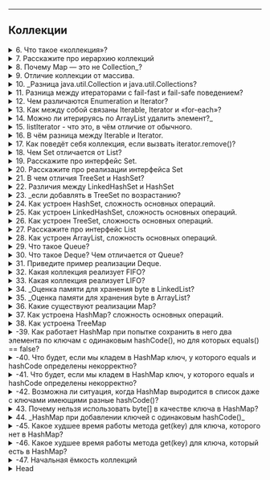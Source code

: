 
---
## Коллекции



<details>
        <summary>6. Что такое «коллекция»?</summary>

## Что такое «коллекция»?   

**Коллекция** —  это объект _(динамические структуры данных)_, который хранит набор элементов одного типа.   
✔ Позволяют хранить большое количество элементов.   
✔ Имеют гибкий размер (можно добавлять и удалять элементы).   
✔ Реализуют разные структуры данных (списки, множества, очереди).   

> Поддерживают **три** основные операции:
> * **Добавление** элементов в коллекцию.
> * **Удаление** элементов.
> * **Изменение** элементов.   








Коллекции обеспечивают эффективный доступ к данным, 
а также могут поддерживать различные принципы хранения 
и упорядочивания элементов.

---

```text
***** из методички *****
"Коллекция – это объект, который содержит набор объектов одного типа. Каждый из этих объектов в коллекции называется элементом. 
Коллекции - это хранилища или контейнеры, поддерживающие различные способы накопления и упорядочения объектов с целью обеспечения возможностей эффективного доступа к ним. 
Они представляют собой реализацию абстрактных структур данных, поддерживающих 
три основные операции:
добавление нового элемента в коллекцию;
удаление элемента из коллекции;
изменение элемента в коллекции.

Какие есть типы коллекций? Как они характеризуются?
- Set - неупорядоченное множество уникальных (по equals) объектов. Set откажется добавлять объект, если такой объект в нем уже есть.
- List - упорядоченный список объектов (в том числе одинаковых).
- Queue - очередь ждущих обработки объектов. По запросу выдает один самый приоритетный объект. Бывает очередь FIFO, бывает Priority.
- Map - множество объектов-пар вида ключ --> значение.
```
---
</details>



<details>
        <summary>7. Расскажите про иерархию коллекций</summary>

## Расскажите про иерархию коллекций

![Иерархия коллекций](/ITM/ITM01_Core2/imgs/2025-02-28_12-59-58.png)

🔹 **Какие есть типы коллекций?**
1. `Set` (**множество**)
> * Хранит **только уникальные элементы** (сравнение по `equals`).
> * Не гарантирует порядок (кроме `LinkedHashSet`, который сохраняет порядок добавления).
> 
2. `List` (**список**)
> * Хранит элементы **в упорядоченном виде** (_индексация поддерживается_).
> * Разрешает **дубликаты**.
> 
3. `Queue` (**очередь**)
> * Работает по принципу **FIFO** (_первым пришел – первым вышел_) или **по приоритету**.
> * Применяется для управления **потоками данных и обработки задач**.
> 
4. `Deque` (_Double-ended Queue_) — **двусторонняя очередь**. Появилась в Java 6
> * добавлять и удалять элементы  можно с обоих концов.
> * `ArrayDeque` — быстрая, но **не потокобезопасная**
> * `LinkedList` — медленнее, но поддерживает `null`
> 
5. `Set ` (**Множество, _только уникальные элементы_**)
> * `HashSet` (_Java 2_) — быстрая, **не гарантирует порядок**.
> * `LinkedHashSet` (_Java 4_) — сохраняет **порядок** добавления.
> * `TreeSet` (_Java 2_) — **отсортированное** множество (_реализует `SortedSet`_).
> > **Основные методы**:
> > * `add(e)`, `remove(o)`, `contains(o)`, `size()`, `isEmpty()`, `clear()` — основные операции.
> > * `iterator()`, `toArray()` — обход.
> > * `addAll(c)` — объединение.
> 
6. `SortedSet` (**интерфейс, расширяющий Set**) элементы хранятся в **отсортированном** порядке.
> * `TreeSet` — основан на `TreeMap`, сортирует по `Comparable` или _Comparator_
> > Основные методы:
> > * `first()`, `last()` — первый и последний элемент.
> > * `headSet(e)`, `tailSet(e)`, `subSet(e1, e2)` — подмножества. 
>
7. `NavigableSet ` (**расширение `SortedSet`**) добавляет навигацию.
> > Основные методы:
> > * `lower(e)`, `floor(e)`, `ceiling(e)`, `higher(e)` — поиск ближайших элементов.
> > * `pollFirst()`, `pollLast()` — удаление крайних элементов.
> > * `descendingSet()`, `descendingIterator()` — обратный порядок.

8. `Map` (**отображение**)
> * Хранит пары **ключ → значение**.
> * Ключи уникальны, а значения могут повторяться.
> * Не относится к Collection, но является частью Java Collections Framework.
> * [Дополнительно](https://vk.com/@devhut-chto-budet-esli-ne-pereopredelit-metody-equals-i-hashcode):
    > `HashMap`_: время поиска объекта в лучшем случае может быть **О(1)**,_
    > _в худшем (если все объекты имеют одинаковый хеш-код) **О(n)**_

9. `SortedMap` — (_упорядоченная **Map**_), сортируется **по ключам**.
> > Основные методы:
> > * `firstKey()`, `lastKey()` — первый и последний ключ.
> > * `headMap(k)`, `tailMap(k)`, `subMap(k1, k2)` — части карты.
> > * `comparator()` — используется ли свой компаратор.
> 

![Иерархия коллекций](/ITM/ITM01_Core2/imgs/2025-03-11_11-48-07.png)

```text
***** из методички *****
см. скрин выше.
```
---
</details>



<details>
        <summary>8. Почему Map — это не Collection_?</summary>

## Почему Map — это не Collection, в то время как List и Set являются Collection?

`Map` хранит пары "**ключ-значение**", а `Collection` — набор **отдельных** элементов.

**Основные отличия**:
> * У `Map` нет `iterator()`, так как можно итерироваться по **ключам**, **значениям** или **парам**.
> * В `Collection` элементы добавляются через `add()`, а в `Map` — через `put(key, value)`.
> * `Map` предоставляет `keySet()`, `values()`, `entrySet()`, но сам **не является** `Collection`.

Однако `Map` — часть **Java Collections Framework**.

```text
***** из методички *****
 Коллекция (List и Set) представляет собой 
 совокупность некоторых элементов 
(обычно экземпляров одного класса).

 Map -это совокупность пар "ключ"-"значение".
У map нет итерабл, не понятно по чему проводить итерацию
```
---
</details>



<details>
        <summary>9. Отличие коллекции от массива. </summary>

## Отличие коллекции от массива.

1. **Размер**: массив фиксирован, коллекции динамически расширяются.
2. **Изменяемость**: массив нельзя сделать неизменяемым, `final` защищает только ссылку. 
Коллекции могут быть **read-only**.
3. **Функциональность**: коллекции предлагают больше методов для работы с данными.
4. **Типы данных**: массивы поддерживают **примитивы и объекты**, 
коллекции — только **ссылочные типы** (_из-за параметризации_).

```text
***** из методички *****
1. Массивы имеют фиксированный размер при создании, коллекции динамически расширяются. 
2. У массивов нет защиты от изменений. final действует на ссылку, а не на массив. 
3. Коллекции могут разрешать чтение, но запрещать изменение содержимого. 
4. Коллекции имеют полное разнообразие методов. 
5. Коллекции работают только с элементами ссылочного типа, 
потому что они автоматически параметризированы.
"
```
---
</details>



<details>
        <summary>10. _Разница java.util.Collection и java.util.Collections?</summary>

## В чем разница между java.util.Collection и java.util.Collections?

* `Collection` — **корневой интерфейс** _Java Collections Framework_,   
определяющий базовые операции (`add()`, `remove()`, `contains()`, _итерацию и др._).


* `Collections` — утилитный класс со статическими методами для работы 
с коллекциями (_сортировка, синхронизация, создание неизменяемых коллекций и др._).

`Collection` — это **база** для всех коллекций, а   
`Collections` — **набор вспомогательных методов** для их обработки.

```text
***** из методички *****

Класс java.util.Collections содержит исключительно 
статические методы для работы с коллекциями. 
В них входят методы, реализующие полиморфные алгоритмы 
(такие алгоритмы, использование которых 
возможно с разными видами структур данных), 
"оболочки", возвращающие новую коллекцию с инкапсулированной 
указанной структурой данных и некоторые другие методы. 

java.util.Collection - это корневой 
интерфейс Java Collections Framework. 
Этот интерфейс в основном применяется там, 
где требуется высокий уровень абстракции, 
например, в классе java.util.Collections.
```
---
</details>



<details>
        <summary>11. Разница между итераторами с fail-fast и fail-safe поведением?</summary>

## Какая разница между итераторами с `fail-fast` и `fail-safe` поведением? (_С примерами_)

* **Fail-safe**: Итератор работает с **копией коллекции**, поэтому изменения 
  в оригинальной коллекции во время итерации **не приводят к исключениям**.   
  Такой итератор **не вызывает** исключений при модификации коллекции.   
**Пример**: `ConcurrentHashMap`, `CopyOnWriteArrayList`, `CopyOnWriteArrayList`.


* **Fail-fast**: Итератор **сразу** генерирует `ConcurrentModificationException`, если коллекция 
  изменяется во время итерации.   
  Такой итератор **быстрее**, но **не защищает** от изменений коллекции.   
**Пример**: `ArrayList`, `LinkedList`, `Vector`, `Hashtable`.

```text
***** из методички *****

 Итератор fail-safe не вызывает исключений 
 при изменении структуры коллекции, 
 потому что работает с её клоном.
   Пример fail-safe - CopyOnWriteArrayList 
   и итератор keySet коллекции ConcurrentHashMap.

 Итератор fail-fast генерирует исключение 
 ConcurrentModificationException, 
 если коллекция меняется во время итерации, 
 но работает быстрее.
   Пример fail-fast - Vector и Hashtable."
```
---
</details>



<details>
        <summary>12. Чем различаются Enumeration и Iterator?</summary>

##  Чем различаются Enumeration и Iterator?

**Iterator** был введен в **Java 2** для замены **Enumeration** и рекомендуется к использованию.

📌 **Главные отличия**:
1. 🔹 **Удаление элементов**:
* **Enumeration** ❌ не позволяет удалять элементы.
* **Iterator** ✅ предоставляет метод `remove()`.

2. 🔹 **Читаемость кода**:
* В Iterator изменены названия методов для удобства:
> * `hasNext()` вместо `hasMoreElements()`.
> * `next()` вместо `nextElement()`.

3. 🔹 **Современность**:
* **Enumeration** применяется в устаревших коллекциях (`Vector`, `Stack`).
* **Iterator** работает со **всеми** современными коллекциями.

🚀 **Вывод**: Всегда используйте Iterator, так как он более функциональный и удобный.

```text
***** из методички *****
Iterator имеет больше методов работы с коллекциями 
  и был специально введен в java2, вместо Enumeration(interface). 
  Рекоммендуется юзать Iterator.

Оба интерфейса предназначены для обхода коллекции, но есть различия:
-с помощью Enumeration нельзя добавлять/удалять элементы;
-в Iterator исправлены имена методов для повышения читаемости кода (Enumeration.hasMoreElements() соответствует Iterator.hasNext(), Enumeration.nextElement() соответствует Iterator.next() и т.д);
-Enumeration присутствуют в устаревших классах, таких как Vector/Stack, тогда как Iterator есть во всех современных коллекциях.
```
---
</details>



<details>
        <summary>13. Как между собой связаны Iterable, Iterator и «for-each»?</summary>

## Как между собой связаны `Iterable`, `Iterator` и «`for-each`»?

**Связь `Iterable`, `Iterator` и `for-each`**
* ✅ `Iterable` (_с  Java 5_) — **интерфейс**, который должны реализовать классы, 
чтобы их можно было перебирать в `for-each`. 
Он **требует** реализации ~~единственного~~ метода `iterator()`, возвращающего `Iterator`.
* ✅ `Iterator` (_с Java 2 в 1998г._) выполняет фактический обход коллекции (_методы: `hasNext()`, `next()`, `remove()`_).
* ✅ `for-each` (_с Java 5 в 2004г. ,`for (T item : collection)`_) **скрывает** работу итератора, делая код лаконичнее.


🔹 **Ограничение**: В `for-each` **нельзя удалять** элементы, так как итератор остается скрытым.   
🔹 **Расширяемость**: Любой класс, реализующий `Iterable`, **можно** использовать в `for-each`.

```text
***** из методички *****
- Классы, реализующие интерфейс Iterable, 
могут применяться в конструкции forEach, которая использует Iterator.

- При работе с forEach нельзя одновременно «идти по коллекции циклом» 
и удалять из неё элементы. Это всё из-за устройства итератора.

- В цикле forEach использование итератора скрыто полностью. (позволяет сделать код лаконичнее)

- Цикл forEach можно использовать для любых объектов, которые поддерживают итератор. 

Т.е. ты можешь написать свой класс, добавить ему метод iterator() 
и сможешь использовать его объекты в правой части конструкции forEach.
```
---
</details>



<details>
        <summary>14. Можно ли итерируясь по ArrayList удалить элемент?_</summary>

## Можно ли итерируясь по `ArrayList` удалить элемент? Какое вылетит исключение?

🔹 **Да**, но только через `Iterator.remove()`.

Если удалять элемент напрямую (`list.remove(i)`) во время итерации в `for-each` или `for`, 
произойдет `ConcurrentModificationException`, так как `ArrayList` — `fail-fast` 
и **отслеживает** изменения структуры коллекции.

```text
***** из методички *****
Только через Iterator.remove(), 
иначе будет ConcurrentModificationException
сразу после удаления.
```
---
</details>



<details>
        <summary>15. listIterator - что это, в чём отличие от обычного.</summary>

## `listIterator` - что это, в чём отличие от обычного?

`ListIterator` — это **расширенная** версия `Iterator`, предназначенная **только** для `List`.

* **Направление**:
> * `Iterator` двигается только **вперед** (`next()`).
> * `ListIterator` — в **обоих** направлениях (`next()` и `previous()`).

* **Позиционирование**:   
> `ListIterator` указывает **между** элементами (`nextIndex()`, `previousIndex()`),   
> а **не на конкретный** элемент `Iterator`.


* **Изменение списка**:
> * `Iterator` поддерживает **только** `remove()`.
> * `ListIterator` позволяет **добавлять** (`add()`), **удалять** (`remove()`) 
> и **заменять** (`set()`) элементы.

```text
***** из методички *****
"- ListIterator расширяет интерфейс Iterator
- ListIterator может быть использован только для перебора элементов коллекции List;
- Iterator позволяет перебирать элементы только в одном направлении, при помощи метода next(). 
Тогда как ListIterator позволяет перебирать список в обоих направлениях, 
при помощи методов next() и previous();
- ListIterator не указывает на конкретный элемент: его текущая позиция 
располагается между элементами, которые возвращают методы previous() и next().
- При помощи ListIterator можно модифицировать список, добавляя/удаляя элементы 
с помощью методов add() и remove(). Iterator не поддерживает данного функционала. 
```
---
</details>



<details>
        <summary>16. В чём разница между Iterable и Iterator. </summary>

## В чём разница между `Iterable` и `Iterator`?
🔹 `Iterable<T>`— **интерфейс**, представляющий коллекцию, по которой можно итерироваться (`for-each`).    
Содержит **единственный** метод `iterator()`, возвращающий `Iterator<T>`.


🔹 `Iterator<T>` — **объект**, предоставляющий методы для **последовательного 
обхода** элементов (`hasNext()`, `next()`, `remove()`).


📌 `Iterable` — это **контейнер**, а `Iterator` — **механизм** перебора внутри него.

```text
***** из методички *****
Iterable - Он не имеет никакого состояния 
итерации, такого как текущий элемент". 
Проходит все. Вместо этого, 
он имеет один метод, который производит 
Iterator. forEach ()

Iterator - это интерфейс с состоянием 
итерации. Это позволяет проверить, 
если он имеет больше элементов с помощью hasNext() 
и перейти к следующему элементу с помощью next().

Iterable должен быть в состоянии произвести 
любое количество действующих Iterators.

Интерфейс Iterable содержит 
только один абстрактный метод.
```
---
</details>



<details>
        <summary>17. Как поведёт себя коллекция, если вызвать iterator.remove()?</summary>

## Как поведёт себя коллекция, если вызвать `iterator.remove()`?

🔹 **Если** перед `iterator.remove()` был вызван `iterator.next()`, элемент **будет удалён**.   
🔹 В противном случае выбросится `IllegalStateException`.

Удаление через `remove()` безопасно, тогда как удаление элемента коллекции 
иными способами во время итерации может привести к `ConcurrentModificationException`.

```text
***** из методички *****
Если вызову iterator.remove() предшествовал вызов iterator.next(),
 то iterator.remove() удалит элемент коллекции, на который указывает итератор, 
 в противном случае будет выброшено IllegalStateException().
 
Попытка удаления элемента при итерации с помощью цикла приведет к исключению.
```
---
</details>



<details>
        <summary>18. Чем Set отличается от List?</summary>

## Чем Set отличается от List?

1. `List` допускает **дубликаты**, `Set` хранит только **уникальные** элементы.
2. `List` сохраняет **порядок** добавления, `Set` **не гарантирует** порядок 
(_кроме LinkedHashSet и TreeSet_).
3. `Set` быстрее при поиске (_`HashSet` имеет `O(1)`_), тогда как `List` 
требует обхода (`O(n)` _в худшем случае_).
4. `TreeSet` и `SortedSet` обеспечивают **сортировку** элементов, в отличие от обычных `Set`.

```text
***** из методички *****
1) List позволяет дублировать элементы.
 Set содержит только уникальные элементы.
2) List - упорядоченная последовательность 
 элементов (LinkedList, ArrayList, Vector), тогда как 
3) Set — это отдельный список неупорядоченных
 элементов (HashSet, LinkedHashSet, TreeSet).
 
Хотя Set предоставляет другую альтернативу SortedSet, 
которая может хранить элементы Set в определенном 
порядке сортировки, определенные методами 
Comparable и Comparator для объектов, 
хранящихся в Set.
```
---
</details>



<details>
        <summary>19. Расскажите про интерфейс Set.</summary>

## Расскажите про _интерфейс_ `Set`

`Set` расширяет `Collection`, но не добавляет новых методов, а лишь изменяет их поведение.

**Основные характеристики:**

* Хранит только уникальные элементы (_определяется через `equals()` и `hashCode()`_).
* Не гарантирует порядок элементов (_кроме `LinkedHashSet` и `TreeSet`_).
* `add()` возвращает `true`, если элемент **добавлен**, и `false`, если он **уже был** в `Set`.
* Допускается не более одной `null`-ссылки (_в `HashSet` и `LinkedHashSet`, но не в `TreeSet`_).

```text
***** из методички *****
Интерфейс Set расширяет интерфейс Collection. 

Set не добавляет новых методов, 
только вносит изменения унаследованные.

Set - неупорядоченный набор неповторяющихся элементов
В частности, метод add() добавляет элемент в коллекцию 
и возвращает true, если не было такого элемента.

Разрешено наличие только одной ссылки типа null.
```
---
</details>



<details>
        <summary>20. Расскажите про реализации интерфейса Set</summary>

## Расскажите про реализации _интерфейса_ `Set`

**Основные реализации `Set`:**

* 🔹 `HashSet` – неупорядоченное хранение, основано на `HashMap`, 
быстрая _вставка/ поиск/ удаление_ (`O(1)` _в среднем_).


* 🔹 `TreeSet` – реализует `SortedSet`, хранит элементы в **отсортированном** (`NavigableSet`) порядке 
(_по `Comparable` или `Comparator`_), основан на `TreeMap`/ **красно-черном дереве** (`O(log n)` _на операции_).


* 🔹 `LinkedHashSet` – сохраняет **порядок вставки**, благодаря связанному списку 
внутри хэш-таблицы. По скорости **уступает** `HashSet`.


* 🔹 `EnumSet` – **оптимизирован** для `enum`, работает **быстрее остальных**.

```text
***** из методички *****
В HashSet порядок добавления элементов будет непредсказуемым - 
используется хэширование для ускорения выборки.

В TreeSet объекты хранятся отсортированными по возрастанию 
из-за применения к/ч дерева.

LinkedHashSet хранит элементы в порядке добавления.
```
---
</details>




<details>
        <summary>21. В чем отличия TreeSet и HashSet?</summary>

## В чем отличия `TreeSet` и `HashSet`?

* **Производительность**: `HashSet` **быстрее** (_`O(1)` ~~в среднем~~), `TreeSet` медленнее (`O(log n)` ~~в среднем~~_).
* **Порядок хранения**: `HashSet` **не сохраняет** порядок элементов, 
`TreeSet` хранит их в **отсортированном** порядке.
* **Структура**: `HashSet` основан на **хэш-таблице**, `TreeSet` – на **красно-черном дереве**.
* **Дополнительные возможности**: `TreeSet` реализует `NavigableSet`, 
поддерживает операции работы с диапазонами (_`headSet()`, `tailSet()` и т. д._).

📌 `TreeSet` – если нужна **сортировка**, `HashSet` – если важна **скорость**.

```text
***** из методички *****
HashSet быстрее, чем TreeSet .
В HashSet элементы в случайном порядке, 
 в TreeSet в отсортированном.
 
HashSet обеспечивает постоянную производительность - О(1) - 
для большинства операций, таких как add () , remove () и contains () , 
по сравнению с временем log(n), предлагаемым TreeSet.
```
---
</details>



<details>
        <summary>22. Различия между LinkedHashSet и HashSet</summary>

## Чем `LinkedHashSet` отличается от `HashSet`?

* **Порядок хранения**: `LinkedHashSet` сохраняет **порядок** вставки, `HashSet` — **нет**.
* **Структура**: `LinkedHashSet` основан на `LinkedHashMap` 
  _(связный список + HashMap)_, а `HashSet` — только  `HashMap`.
* **Производительность**: `LinkedHashSet` немного **медленнее** из-за дополнительной структуры связного списка.
* **Использование памяти**: `LinkedHashSet` требует **больше памяти** из-за хранения связей между элементами.

📌 `LinkedHashSet` – если важен **порядок**, `HashSet` – если нужна **максимальная скорость**.

```text
***** из методички *****
Основное различие в том, что LinkedHashSet 
сохраняет порядок вставки элементов,  а HashSet - нет. 
В основе LinkedHashSet лежит LinkedHashMap вместо HashMap. 
Благодаря этому порядок элементов при обходе коллекции 
является идентичным порядку добавления элементов
```
---
</details>



<details>
        <summary>23. _если добавлять в TreeSet по возрастанию?</summary>

## Что будет, если добавлять элементы в `TreeSet` по возрастанию?

При добавлении элементов в `TreeSet` по **возрастанию** производительность **останется** `O(log n)` 
на каждую _вставку_, но балансировка дерева (_основанного на `TreeMap`_) будет **минимальной**.   
Это делает операции **чуть быстрее**, чем при хаотичном порядке вставки.

📌 Это **оптимальный** случай для `TreeSet`, так как меньше перестроений дерева.

Структура при этом не **изменится**, так как `TreeSet` всегда поддерживает сортировку 
с помощью **красно-черного дерева**.

Элементы будут автоматически **упорядочены**, независимо от порядка вставки.

```text
***** из методички *****
TreeSet все равно в каком порядке вы добавляете в него элементы, 
так как в основе TreeSet лежит красно-черное дерево, 
которое умеет само себя балансировать и хранить элементы по возрастанию. 
```
---
</details>



<details>
        <summary>24. Как устроен HashSet, сложность основных операций.</summary>

## Как устроен `HashSet`, сложность основных операций?

`HashSet` основан на `HashMap`, где добавляемые элементы выступают в роли **ключей**, 
а в качестве **значений** используется фиктивный объект (`private static final Object PRESENT`) / _заглушка_.   
> Использование **объекта-заглушки** вместо `null` позволяет:
> * **Избежать** `NullPointerException` – работа с `null` требует дополнительных проверок.
> * **Гарантировать корректную логику** – заглушка может содержать предсказуемое поведение.
> * **Оптимизировать производительность** – частые проверки на `null` замедляют код.
> * **Обеспечить потокобезопасность** – `null` может привести к `ConcurrentModificationException`.
> * **Упростить отладку** – объект-заглушка дает **больше информации**, чем `null`.   
> 
> Пример: `Collections.emptyList()` вместо `null` для возвращаемого списка.

> С `Java 8` при достижении **порога коллизий** (`TREEIFY_THRESHOLD = 8`) _связные списки_
> заменяются на _сбалансированные деревья_ _(`TreeNode`, аналогичные `TreeMap`)_,
> что снижает сложность поиска до `O(log n)` в худшем случае.   
> (Обратное преобразование _в связные списки_ произойдет при `TREEIFY_THRESHOLD =< 6`).       
> Дерево создается **только если общее число бакетов (capacity) ≥ 64**.   
> Если _бакетов_ меньше, сначала просто увеличивается размер `HashMap`

**Сложность основных операций:**
* **Добавление** (_add_) – `O(1)` в среднем, `O(n)` в **худшем** случае (`при коллизиях`).
* **Удаление** (_remove_) – `O(1)` в среднем.
* **Поиск** (_contains_) – `O(1)` в среднем.
* `iterator()` – `O(h/n)` на элемент, где `h` — размер таблицы, `n` — количество элементов.

📌 Работает **быстрее**, чем `TreeSet`, но **без** упорядоченности элементов.

![HashSet - Временя сложность основных операций](/ITM/ITM01_Core2/imgs/2025-02-28_20-37-57.png)

```text
***** из методички *****
Все классы, реализующие интерфейс Set, внутренне поддерживаются реализациями Map. 
HashSet хранит элементы с помощью HashMap. 
Значение, которые мы передаем в HashSet, является ключом к объекту HashMap, 
а в качестве значения используется Object.
```
---
</details>



<details>
        <summary>25. Как устроен LinkedHashSet, сложность основных операций.</summary>

## Как устроен `LinkedHashSet`? Сложность основных операций.

`LinkedHashSet` — это реализация `Set`, основанная на `LinkedHashMap`.
* Использует `HashMap` для хранения элементов (как `HashSet`).
* Дополнительно поддерживает **двусвязный список** для сохранения порядка вставки.

**Сложность основных операций:** (_`n` — количество элементов_)
* **Добавление** (_add_) – `O(1)` в среднем _(если **нет коллизий**, иначе `O(log n)` при деревьях)_.
* **Удаление** (_remove_) – `O(1)` в среднем _(`O(log n)` при деревьях)_.
* **Поиск** (_contains_) – `O(1)` в среднем _(`O(log n)` при деревьях)_.
* **Итерация** (_iterator_) – `O(n)` _(в порядке вставки)_

**Преимущество** `LinkedHashSet` перед `HashSet` – **сохранение порядка** добавления элементов при итерации.

![LinkedHashSet - Временя сложность основных операций](/ITM/ITM01_Core2/imgs/2025-02-28_20-43-53.png)

```text
***** из методички *****
В его основе лежит LinkedHashMap. 
Благодаря этому порядок элементов при обходе коллекции 
является идентичным порядку добавления элементов
```
---
</details>



<details>
        <summary>26. Как устроен TreeSet, сложность основных операций.</summary>

## Как устроен `TreeSet`? Сложность основных операций.

🔹 `TreeSet` (основан на `NavigableMap<E,Object>`) и внутри использует `TreeMap`, и представляет собой
**самобалансирующееся красно-черное дерево**, где ключами выступают сами элементы множества.

🔹 **Сложность основных операций** (_`n` — количество элементов_):
* **Добавление** (_add_) – `O(log n)`
* **Удаление** (_remove_) – `O(log n)`
* **Поиск** (_contains_) – `O(log n)`
* **Итерация** (_iterator_) – `O(n)` (в отсортированном порядке)

🔹 **Особенности**:   
✔ Элементы хранятся **в отсортированном порядке** (по `Comparable` или `Comparator`).   
✔ Поддерживает **навигационные методы** (`higher()`, `lower()`, `ceiling()`, `floor()`).   
✔ Более **медленный**, чем HashSet, но **гарантирует порядок**.   

![TreeSet - Временя сложность основных операций](/ITM/ITM01_Core2/imgs/2025-02-28_20-48-36.png)

```text
***** из методички *****
Время для базовых операций - Логарифмическое время.

Гарантирует порядок элементов - в основе лежит красно-черное дерево, 
которое умеет само себя балансировать.

Не предоставляет каких-либо параметров для настройки производительности

Предоставляет дополнительные методы 
для упорядоченного списка: first(), last(), headSet(), tailSet()"
```
---
</details>



<details>
        <summary>27. Расскажите про интерфейс List</summary>

## Расскажите про интерфейс `List`

`List` — это **упорядоченная коллекция**, которая хранит элементы 
**в порядке их добавления** и допускает дубликаты.

🔹 **Основные особенности**:   
* Позволяет обращаться к элементам **по индексу** (`get(int index)`).
* Поддерживает вставку и удаление элементов **в середине списка** 
(`add(int index, E element)`, `remove(int index)`).
* Содержит методы **поиска** элементов (`indexOf(E e)`, `lastIndexOf(E e)`).
* Может итерироваться **в обе стороны** с помощью `ListIterator`.

🔹 **Основные реализации**:
* `ArrayList` – быстрая индексация (O(1)), но медленные вставка/удаление (O(n)).
* `LinkedList` – быстрое добавление/удаление (`O(1)`), 
но **медленный доступ по индексу** `(O(n))`.
* `Vector` – как `ArrayList`, но синхронизированный (_устаревший_).

```text
***** из методички *****
Контейнер List хранит элементы в порядке добавления. 
Интерфейс List дополняет Collection несколькими методами, 
обеспечивающими вставку и удаление элементов в середине списка.
```
---
</details>



<details>
        <summary>28. Как устроен ArrayList, сложность основных операций.</summary>

## Как устроен `ArrayList`? Сложность основных операций.

🔹 **Устройство** `ArrayList`   
`ArrayList` основан на **динамическом массиве**, 
который **автоматически расширяется** при нехватке места (_базово в **1,5 раза**_).
При создании в конструкторе можно прописать **инициализационный размер** массива, 
иначе он будет `initialCapacity = 10` (При добавлении первого элемента).

🔹 **Механизм работы**:   
* При добавлении нового элемента **без выхода за границы массива** — операция `O(1)`.
* Если массив переполняется, **создается новый массив** увеличенного размера 
(_обычно в **1.5 раза** больше_), и все элементы **копируются** в него — 
это **дорогостоящая операция** (`O(n)`).
* **Удаление** и **вставка в середину списка** требует сдвига элементов → `O(n)`.
* **Поиск по индексу** (`get(int index)`) выполняется за `O(1)`, 
так как массив предоставляет **прямой доступ** к элементам.

🔹 **Особенности**:   
* **Нет автоматического сжатия** массива при удалении элементов. Можно вручную вызвать `trimToSize()`.
* **Не потокобезопасен** (_если нужна потокобезопасность, лучше использовать `CopyOnWriteArrayList`_).

| Операция | Средняя сложность | Худший случай |
|----------|------------------|--------------|
| Доступ по индексу (`get(int index)`) | O(1) | O(1) |
| Установка элемента (`set(int index, E element)`) | O(1) | O(1) |
| Добавление в конец (`add(E element)`) | O(1) амортизированное | O(n) (при расширении) |
| Добавление по индексу (`add(int index, E element)`) | O(n) | O(n) |
| Удаление по индексу (`remove(int index)`) | O(n) | O(n) |
| Поиск (`contains(Object o)`) | O(n) | O(n) |
| Очистка (`clear()`) | O(n) | O(n) |

💡 **Детали**:
- **Добавление в конец (`add(E element)`)** в среднем `O(1)`, но если требуется расширение массива, 
то копирование всех элементов в новый массив даёт `O(n)`.
- **Удаление и вставка по индексу** требуют сдвига элементов, что делает их `O(n)`.
- **Поиск элемента (`contains(Object o)`)** требует линейного перебора, так как `ArrayList` не отсортирован.

🚀 **Когда использовать** `ArrayList`?
- Когда важен **быстрый доступ по индексу** (`O(1)`).   
- Если **добавление** элементов происходит **в конец** списка.   
- Если операции **вставки/удаления редки** (_иначе лучше использовать_ `LinkedList`).

![ArrayList - Временя сложность основных операций](/ITM/ITM01_Core2/imgs/2025-02-28_20-59-02.png)

```text
***** из методички *****
ArrayList реализован внутри в виде обычного массива. 
Поэтому при вставке элемента в середину, приходится 
сначала сдвигать на один все элементы после него, 
а уже затем в освободившееся место вставлять новый элемент.

Механизм автоматического «расширения» массива существует, 
а вот автоматического «сжатия» нет, 
можно только явно выполнить «сжатие» командой trimToSize()"
```
---
</details>



<details>
        <summary>29. Что такое Queue?</summary>

## Что такое `Queue`?

🔹 `Queue` — это интерфейс в _Java_, представляющий **очередь** (`FIFO — First In, First Out`).   
Очередь работает по принципу: `первый вошел — первый вышел`, 
т.е. элементы добавляются **в конец** и **удаляются из начала**.

🔹 **Основные характеристики**:   
* Обычно работает по принципу `FIFO` (_первый пришел — первый ушел_).
* Некоторые реализации поддерживают другие стратегии 
(_например, `PriorityQueue` сортирует элементы **по приоритету**_).
* В отличие от `List`, `Queue` предназначен **для обработки** 
элементов, а не просто для хранения.

---

🔹 **Основные операции/ методы `Queue`**

| Операция                        | Метод           | Описание |
|----------------------------------|-----------------|----------|
| Добавление                       | `offer(E e)`    | Добавляет элемент (возвращает `true` или `false`, если очередь ограничена). |
| Добавление (с исключением)       | `add(E e)`      | Добавляет элемент (выбрасывает `IllegalStateException`, если очередь переполнена). |
| Удаление                         | `poll()`        | Удаляет и возвращает первый элемент (или `null`, если очередь пуста). |
| Удаление (с исключением)        | `remove()`      | Удаляет и возвращает первый элемент (выбрасывает `NoSuchElementException`, если очередь пуста). |
| Просмотр первого элемента       | `peek()`        | Возвращает первый элемент, но не удаляет (или `null`, если очередь пуста). |
| Просмотр (с исключением)        | `element()`     | Возвращает первый элемент, но не удаляет (выбрасывает `NoSuchElementException`, если пусто). |

---

**Основные реализации `Queue`**
1. `LinkedList` (_реализует_ `Queue` / **двусвязный список**)
   * Основан на **двусвязном списке**.
   * Подходит, если важны **вставка и удаление в начале/конце** (`O(1)`).
   * Может работать и как `Queue`, и как `Deque` (двусторонняя очередь).
   

2. `ArrayDeque` (_лучше, чем_ `LinkedList` / **массив**)
   * Основан на **динамическом массиве**.
   * Быстрее `LinkedList`, так как нет затрат на указатели.
   * `O(1)` на добавление и удаление в **начало/конец**.
   * Используется в качестве `Deque` (_двусторонней очереди_).
    

3. `PriorityQueue` (_очередь с приоритетом_ / **Двоичная куча (_на основе массива_)**)
    * Основана на **двоичной куче**.
   * Элементы хранятся **не по порядку добавления**, а по **приоритету**.
   * `O(log n)` на добавление и удаление.
   * Не поддерживает `null`.

💡 **Лучшая реализация** для большинства случаев — `ArrayDeque`, 
так как он быстрее `LinkedList` из-за отсутствия указателей и работает в `O(1)`.


---
🔹 **Отличие от `Deque`**:
* `Queue` работает только с одного конца (`FIFO`).
* `Deque` позволяет добавлять и удалять элементы **с обоих концов** 
(_работает и как **очередь**, и как **стек**_).

---
🔹 **Когда использовать `Queue`**?   
* Когда нужно обрабатывать элементы в порядке добавления (FIFO).   
* Для реализации буферов, задач, обработчиков событий.   
* Когда важна эффективность O(1) при удалении и добавлении в начало/конец (ArrayDeque быстрее LinkedList).   

💡  **Если нужен стек (LIFO) → лучше использовать `Deque`.**

---
```text
***** из методички *****
Queue - коллекция, предназначенная для хранения 
элементов в порядке, нужном для их обработки. 
Очереди обычно, но не обязательно, упорядочивают элементы в FIFO (first-in-first-out) порядке.
```
---
</details>



<details>
        <summary>30. Что такое Deque? Чем отличается от Queue?</summary>

## Что такое `Deque`? Чем отличается от `Queue`?

`Deque` (_Double-Ended Queue_) — это интерфейс, представляющий **двустороннюю очередь**, 
которая расширяет интерфейс `Queue`.   
В отличие от обычной очереди, `Deque` 
позволяет добавлять и удалять элементы **как с начала, так и с конца** коллекции.

| Функция             | Queue (обычная очередь)       | Deque (двусторонняя очередь)    |
|---------------------|-----------------------------|---------------------------------|
| **Добавление в начало** | ❌ Queue этого не позволяет | ✅ Deque позволяет (`addFirst()`, `offerFirst()`) |
| **Добавление в конец**  | ✅ `add()`, `offer()`       | ✅ `addLast()`, `offerLast()`   |
| **Удаление с начала**   | ✅ `poll()`, `remove()`     | ✅ `pollFirst()`, `removeFirst()` |
| **Удаление с конца**    | ❌ Queue этого не позволяет | ✅ `pollLast()`, `removeLast()` |
| **Режим работы**        | Только FIFO                | FIFO и LIFO (как стек)         |

🔹 **Особенности** `Deque`:

* Двусторонняя очередь: можно работать как с передней (головой), так и с задней (хвостом) частью очереди.


* Методы для работы с обоими концами:
> * `addFirst(E e)` — добавляет элемент **в начало**.
> * `addLast(E e)` — добавляет элемент **в конец**.
> * `removeFirst()` — удаляет элемент **с начала**.
> * `removeLast()` — удаляет элемент **с конца**.
> * `getFirst()` — возвращает **первый** элемент (_не удаляя_).
> * `getLast()` — возвращает **последний** элемент (_не удаляя_).

🔹 **Отличия от** `Queue`:   
* В отличие от `Queue`, который обычно работает по принципу **FIFO** (_первый пришел — первый ушел_), 
`Deque` может работать как **FIFO** (_для реализации очереди_) или как **LIFO** (_для реализации стека_).   
* `Queue` ограничен операциями **на одном конце** (_обычно на конце с хвоста_), 
  тогда как `Deque` позволяет манипулировать элементами **с обеих сторон** коллекции.

🔹 **Пример использования** `Deque`:   
* Можно использовать как очередь (FIFO) или как стек (LIFO). Например, для реализации двусторонней очереди для обработки элементов с разными приоритетами.

🔹 **Рекомендации**:
* Вместо устаревшего `Stack` рекомендуется использовать `Deque`, так как его методы 
более гибкие и удобные для работы как с концами коллекции.

🔹 **Реализации**:   
* `ArrayDeque` — реализация, основанная **на массиве**, наиболее эффективна для использования в качестве **двусторонней очереди**.    
* `LinkedList` — также реализует интерфейс `Deque` и предоставляет поддержку двусторонней очереди 
с использованием **двусвязного списка**.

🔹 **Когда использовать `Deque`**?
* Когда нужно работать и как с очередью (`FIFO`), и как со стеком (`LIFO`).   
* Если требуется удаление и добавление с обоих концов.   
* Если нужен быстрый доступ к первому и последнему элементу.   

💡 **Лучший выбор**: `ArrayDeque`, так как он **быстрее** `LinkedList` и `Stack`.

```text
***** из методички *****
Deque - двухстороняя очередь, расширяет queue. 
Он отличается от Queue тем, что можно добавлять 
и удалять элементы как в хвосте так и в голове. 
Количество методов удваивается. 
Пример:
 addFirst(E e);
 addLast(E e);
 
Помимо этого реализации интерфейса Deque 
могут строится по принципу FIFO, либо LIFO.

Реализации и Deque, и Queue обычно не переопределяют 
методы equals() и hashCode(), 
а используются методы класса Object, 
основанные на сравнении ссылок.

Рекомендуется использовать вместо устравшего Stack.
```
---
</details>



<details>
        <summary>31. Приведите пример реализации Deque.</summary>

## Приведите пример реализации Deque.

**Примеры реализации `Deque` в Java**    
`Deque` (_двусторонняя очередь_) может быть реализована через `LinkedList`, 
`ArrayDeque` и `Stack` (_но `Stack` устарел, лучше использовать `Deque`_).

1. `LinkedList` как `Deque`   
```java
     Deque<Integer> deque = new LinkedList<>();
     deque.addFirst(1);
     deque.addLast(2);
     System.out.println(deque.removeFirst()); // 1
```
   
2. `ArrayDeque` – **эффективный вариант**   
```java
     Deque<Integer> deque = new ArrayDeque<>();
     deque.offerFirst(10);
     deque.offerLast(20);
     System.out.println(deque.pollLast()); // 20
```
3. **`Stack` через `Deque` (_современный подход вместо_ `Stack`)**   
```java
 Deque<Integer> stack = new ArrayDeque<>();
 stack.push(5);
 stack.push(10);
 System.out.println(stack.pop()); // 10
```

💡 **Лучший выбор** – `ArrayDeque`, так как он **быстрее**. чем `LinkedList` 
и более **предпочтителен** для работы со стеком и очередью.

```text
***** из методички *****
Linked list, Stack, ArrayDeque
```
---
</details>



<details>
        <summary>32. Какая коллекция реализует FIFO?</summary>

## Какая коллекция реализует `FIFO`?

Для реализации `FIFO` (`First-In, First-Out`) используется `Queue`.

Основные реализации Queue:

1. `LinkedList` – **двусвязный список**, поддерживает `Queue`.
```java
    Queue<Integer> queue = new LinkedList<>();
    queue.offer(1);
    queue.offer(2);
    System.out.println(queue.poll()); // 1 (FIFO)

    ArrayDeque – эффективная очередь без блокировок.
```

2. `ArrayDeque` – эффективная очередь **без блокировок**.
```java
    Queue<Integer> queue = new ArrayDeque<>();
    queue.offer(10);
    queue.offer(20);
    System.out.println(queue.poll()); // 10 (FIFO)

    PriorityQueue – не гарантирует строгий FIFO, упорядочивает элементы по приоритету.
```

3. `PriorityQueue` – не гарантирует строгий **FIFO**, упорядочивает элементы по приоритету.
```java
    Queue<Integer> queue = new PriorityQueue<>();
    queue.offer(3);
    queue.offer(1);
    queue.offer(2);
    System.out.println(queue.poll()); // 1 (по приоритету, не FIFO)
```

**Лучшая реализация для FIFO?**   
✅ `ArrayDeque` – самый **быстрый** и без лишней памяти на ссылки (_в отличие от `LinkedList`_).

```text
***** из методички *****
Queue
```
---
</details>



<details>
        <summary>33. Какая коллекция реализует  LIFO?</summary>

## Какая коллекция реализует `LIFO`? 

Для реализации **LIFO** (_**Last-In, First-Out**_) используется `Stack`, 
но в современном коде **предпочтительнее** `Deque`.

**Основные реализации LIFO:**
1. `ArrayDeque` (_**рекомендуется** вместо `Stack`_)
```java
     Deque<Integer> stack = new ArrayDeque<>();
     stack.push(1);
     stack.push(2);
     System.out.println(stack.pop()); // 2 (LIFO)
```
**Почему** `ArrayDeque`?   
✅ Быстрее `Stack` (_нет синхронизации_).   
✅ Использует **массив**, без лишней памяти на ссылки (_как в `LinkedList`_).   

2. `Stack` (_устарел, но все еще используется_)   
```java
     Stack<Integer> stack = new Stack<>();
     stack.push(10);
     stack.push(20);
     System.out.println(stack.pop()); // 20 (LIFO)
```
❌ `Stack` – это **устаревший** наследник `Vector`, синхронизирован, но **менее** эффективен.   

3. `Vector` (_не используется для **LIFO**, но `Stack` его наследует_)   
   `Vector` – это **устаревший** динамический массив с синхронизацией, но сам не является **LIFO**.   

**Вывод**:   
✅ Лучший выбор – `ArrayDeque` (быстро, без синхронизации).   
❌ `Stack` – устарел, но еще встречается.

```text
***** из методички *****
Vector, ArrayDeque
```
---
</details>



<details>
        <summary>34. _Оценка памяти для хранения byte в LinkedList?</summary>

## Оцените количество памяти на хранение одного примитива типа `byte` в `LinkedList`?

**Оценка памяти для хранения `byte` в `LinkedList`**   

🔹 В `LinkedList` каждый элемент (`Node`) хранит:   
* **Данные** (`byte`) → 1 байт, но упаковывается (_padding_).
* **Ссылки на соседние узлы** (_`prev` и `next`_) → по **4 байта** (_x32_) или **8 байт** (_x64_).
* **Объект** `Node` → служебная информация JVM (_~8 байт_).

🔹 **Подсчет для x32 JVM:**
* `byte` (_упаковка_) → **8 байт**.
* **Две ссылки** (`prev`, `next`) → 2 × 4 = **8 байт**.
* **Объект** `Node` (_служебные данные_) → **8 байт**.
* **Выравнивание** до 8 байт → суммируем 8 + 8 + 8 = **24 байта**, выравниваем до **32 байт**.

🔹 **Подсчет для x64 JVM:**
* **Ссылки** `prev`, `next` → 2 × 8 = **16 байт**.
* **Объект** `Node` → **8 байт**.
* **Padding** для `byte` → **8 байт**.
* **Общий размер** (_выравнивание_) → **48 байт**.

🔹 **Вывод:**
* **x32 JVM** → 32 байта на один `byte` в `LinkedList`.
* **x64 JVM** → 48 байт на один `byte` в `LinkedList`.

💡 **Итог**: `LinkedList` неэффективен для хранения примитивов, 
лучше использовать `ArrayList` или `byte[]`.

```text
***** из методички *****
Каждый элемент LinkedList хранит ссылку на предыдущий элемент, 
следующий элемент и ссылку на данные. 
Для x32 систем каждая ссылка занимает 32 бита (4 байта). 
Сам объект типа Node занимает приблизительно 8 байт. 
Размер каждого объекта в Java кратен 8, соответственно получаем 24 байта. 

Примитив типа byte занимает 1 байт памяти, но в списке примитивы упаковываются, 
соответственно получаем еще 8 байт. 
Таким образом, в x32 JVM около 32 байтов выделяется для хранения 
одного значения типа byte в LinkedList.

Для 64-битной JVM каждая ссылка занимает 64 бита (8 байт). 
Вычисления аналогичны. (32 ответ)

Посчитать на других переменных!
```
---
</details>



<details>
        <summary>35. _Оценка памяти для хранения byte в ArrayList?</summary>

## Оцените количество памяти на хранение одного примитива типа `byte` в `ArrayList`?

🔹 **Оценка памяти для хранения `byte` в `ArrayList`**

**Структура** `ArrayList`   
* Основан на массиве (_`byte[]` при использовании `ArrayList<Byte>`_).
* Примитивы (`byte`) хранятся **без упаковки**, поэтому занимают **1 байт** на элемент.

🔹 **Подсчет памяти:**
1. byte занимает 1 байт.
2. Массив требует выравнивания (JVM выделяет память кратно 8).
3. Дополнительные расходы на ArrayList (служебные поля):
> * size (количество элементов) → 4 байта.
> * capacity (реальный размер массива) → зависит от загрузки.

🔹 **Пример оценки:**
* `new ArrayList<Byte>(1000)` → массив на 1000 элементов.
* 1000 * 1 байт = **1000 байт** (_чистые данные_).
* Небольшие накладные расходы на **служебные** данные (`size`, `capacity`).

🔹 **Вывод:**
* На 1 элемент типа `byte` в `ArrayList` тратится ровно **1 байт** (_без учета накладных расходов_).
* Намного **эффективнее**, чем `LinkedList` (_**32** или **48** байт на `byte`_).
* **Еще эффективнее** использовать `byte[]` (_меньше накладных расходов, нет обертки `Byte`_).

```text
***** из методички *****
ArrayList основан на массиве. 
Каждый элемент массива хранит примитивный тип данных - byte, размер которого 1 байт.
```
---
</details>



<details>
        <summary>36. Какие существуют реализации Map?</summary>

## Какие существуют реализации `Map`?

![Основные реализации Map в Java](/ITM/ITM01_Core2/imgs/2025-03-01_00-08-57.png)

**Когда какую `Map` использовать?**
* **Быстрый доступ** по ключу, порядок не важен → `HashMap`.
* **Нужен порядок вставки** → `LinkedHashMap`.
* **Нужна сортировка по ключу** → `TreeMap`.
* **Потокобезопасность** (**без** `ConcurrentHashMap`) → `Hashtable` (но лучше `ConcurrentHashMap`).

```text
***** из методички *****
TreeMap, HashMap, HashTable, LinkedHashMap
```
---
</details>



<details>
        <summary>37. Как устроена HashMap? сложность основных операций.</summary>

## Как устроена `HashMap`? сложность основных операций.(_Расскажите про принцип корзин_)

![HashMap](/ITM/ITM01_Core2/imgs/2025-03-11_19-12-14.png)

`HashMap<K, V>`  это структура данных, реализующая **ассоциативный массив** (_словарь_), 
в котором **ключи** хранятся в **корзинах** на основе их хеш-кодов. 

**Структура `HashMap`**:   
Внутри `HashMap` хранит массив `Node<K, V>[] table`, 
где каждый элемент — это связанный список (`Node<K, V>`), 
а начиная с _Java 8_ — **красно-черное дерево**, если элементов в корзине становится **слишком много**.
> * Если в одной корзине **больше 8 элементов**,   
> связанный список превращается в **красно-черное дерево** для ускорения поиска (`O(log n)` вместо `O(n)`).   
> * Если количество элементов в корзине уменьшится до **6 или менее**, то:  
> ✅ Дерево обратно преобразуется в связанный список.

> Каждый `Node<K, V>` содержит:
> * `hash` — **хеш-код** ключа
> * `key` — сам **ключ**
> * `value` — **значение**
> * `next` — ссылка на **следующий элемент** в цепочке
> > 🔹 **Почему не при 7**?   
> >    * При **8 элементах** мы **не сразу превращаем список в дерево**, а ждем подтверждения, 
> > что коллизии постоянные (_должна выполниться проверка `MIN_TREEIFY_CAPACITY = 64`, 
> > чтобы избежать ненужного превращения при малом размере HashMap_).
> >    * При удалении элементов, если их становится **≤ 6**, структура обратно 
> > оптимизируется в связный список, так как **поиск в небольшом списке эффективнее**, чем в дереве.

---
**Как работают основные операции?**
1. **Добавление** (`put(K key, V value)`)
   1. Вычисляется **хеш-код** ключа: `hash = key.hashCode()`.
   2. Определяется **индекс корзины**: `index = (hash & (table.length - 1))`.
   3. Если корзина пуста → создается **новый** `Node<K, V>`.
   4. Если в корзине уже есть элементы:   
      * Проверяется, есть ли такой ключ (если да, заменяем значение).
      * Если коллизия (разные ключи, но один индекс), используется цепочка (связанный список).
      * Если элементов в корзине **больше 8**, то список превращается в **красно-черное дерево** (_Java 8+_).


   🔹 **Сложность**:
* В **среднем** `O(1)` (_если нет коллизий_).
* В **худшем** случае (_если все элементы попали **в одну корзину**_) `O(log n)` (**красно-черное дерево**).

---
2. **Получение (`get(K key)`)**
   1. Вычисляется **хеш-код** и **индекс** корзины.
   2. Если в корзине **один** элемент, сразу **возвращаем**.
   3. Если **несколько** элементов (_**цепочка** или **дерево**_), ищем **по ключу**:
      * В связном списке → `O(n)` в худшем случае.
      * В дереве → `O(log n)`.   
      

   🔹 Сложность:
* В **среднем** `O(1)`.
* В **худшем** случае `O(log n)` (_если использовано **дерево**_).

---
3. **Удаление (`remove(K key)`)**
   1. Вычисляется **индекс** корзины.
   2. Если в корзине **один** элемент → просто **удаляем**.
   3. Если **цепочка** (_**список**_) → **ищем** нужный ключ и **удаляем** за `O(n)`.
   4. Если **дерево**, удаление занимает `O(log n)`.
   

   🔹 Сложность:
* В **среднем** `O(1)`.
* В **худшем** случае `O(log n)`.

---
**Принцип работы корзин (`buckets`):**   
Корзины (`buckets`) — это элементы **массива** `table[]`, в которых хранятся **цепочки** (`Node<K,V>`) или **деревья**.

* Индекс корзины определяется по формуле:
```java
index = (hash & (table.length - 1))
```
Если размер `table[]` превышает `LOAD_FACTOR * capacity` (_обычно **0.75**_), 
то размер массива **удваивается** (`resize()`), и все элементы **перераспределяются** по новым корзинам.


🔹 Важно! Коллизии (_разные ключи, попавшие в одну корзину_) решаются через:
1. Связанный список (_`до 8` элементов_).
2. Красно-черное дерево (_если элементов `≥ 8`_).

---
**Сложность операций в `HashMap`**

| Операция                | Средняя сложность | Худший случай |
|-------------------------|------------------|--------------|
| `put(K, V)` (добавление) | O(1)             | O(log n) (если дерево) |
| `get(K)` (поиск)        | O(1)             | O(log n) (если дерево) |
| `remove(K)` (удаление)  | O(1)             | O(log n) (если дерево) |


📌 **Вывод**: `HashMap` в среднем работает за `O(1)`, 
но при большом количестве коллизий может деградировать до `O(log n)`.

---

---

---

🔹 **Принцип работы**:
* **Корзины (_buckets_)** – **массив**, хранящий **ссылки** на `узлы` (_Node_).   
* **Узлы (_Node_)** – элементы связанного списка (_или **дерева** при превышении порога `TREEIFY_THRESHOLD` = `8`_).
* Хэширование:
> * Ключ проходит через `hashFunction()`, которая использует `hashCode()` ключа и вычисляет индекс корзины:
> ```java
>   index = (n - 1) & hash
> ```
> * Если в корзине **нет** элементов, создается **новый** узел.
> * Если уже **есть** элементы, проверяется **совпадение ключей**:
> > * **Совпадает** `hashCode` и e`quals()` → **перезапись**.
> > * **Не совпадает** `equals()` → **добавление** нового узла (_в список или в дерево, если **элементов** > 8_).

🔹 **Коллизии**
* Если **несколько** ключей попадают в **одну** корзину, они формируют **связанный список**.
* При превышении **8 элементов в одной корзине** список преобразуется 
в **красно-черное дерево** (_для ускорения поиска_).   
> * Причем преобразование в **красно-черное дерево** происходит только для **одной** конкретной корзины.
> * Если-же количество элементов в дереве уменьшается до **6 и менее**, 
    оно обратно преобразуется в связанный список (для экономии памяти).
> * Это позволяет `HashMap` балансировать между эффективностью (`O(1)`) и **памятью**, 
> используя деревья только там, где действительно много коллизий.
> 
> Таким образом, **в разных корзинах** могут находиться как **списки**, так и **деревья** _одновременно_.

🔹 **Сложность операций**:
* **Добавление**, **удаление**, **поиск** – `O(1)` (_при **равномерном** распределении по корзинам_).
* При коллизиях (_связанный список_) – `O(n)` в **худшем** случае.
* При использовании дерева – `O(log n)`.

🔹 **Ресайзинг (_увеличение корзин_)**:
* `HashMap` имеет `loadFactor` (_по умолчанию **0.75**_).
* При достижении `capacity` * `loadFactor` количество корзин удваивается.
* Данные **перераспределяются** по новым корзинам (_rehashing_).

**Пример**:
`capacity = 16`, `loadFactor = 0.75` → при **12 элементах** произойдет увеличение размера до **32 корзин**.   

Таким образом, `HashMap` – это высокопроизводительная структура данных, 
которая обеспечивает быстрые операции за счет хэширования и динамического изменения структуры хранения. 🚀

![HashMap - Временя сложность основных операций](/ITM/ITM01_Core2/imgs/2025-03-01_16-02-20.png)

```text
***** из методички *****
HashMap – внутри состоит из корзин и списка элементов, 
на которые ссылаются корзины.

Корзины – массив 

Элементы(Node) – связанный список 
(Принцип связи в корзинах основан на linkedlist), 
то есть каждый элемент списка имеет указатель 
на следующий элемент. Перавая идет проверка на null

При добавлении нового элемента, хэш-код ключа 
определяет корзину для элемента с помощью hashFunction(), 
который принимает hashCode ключа и возвращает номер корзины. 
В корзине есть ссылка на связанный список, 
в который будет положен наш объект. 
Идет проверка, есть ли элементы в этом списке. 
Если нету, то корзина получает ссылку нового элемента, 
если есть, то происходит прохождение по списку элементов 
и сравнивание элементов в списке. 

Проверяется равенство hashcode. 
Зная о коллизии, проводится 
еще сравнивание ключей методом equals.
Если оба равны: идет перезапись
Если не равен equals: добавляется элемент в конец списка

HashMap имеет поле loadFactor. Оно может быть задано 
через конструктор. По умолчанию - 0.75. 
Его произведение на количество корзин дает нам 
необходимое число объектов которое нужно добавить 
чтобы состоялось удвоение количества корзин.

Например если у нас мапка с 16-ю(default) корзинами, 
а loadFactor равняется 0.75, то расширение произойдет 
когда мы добавим 16 * 0.75 = 12 объектов. 

После удвоения все объекты будут перераспределены 
с учетом нового количества корзин                                                                                                    Если индексы равны хэщ-коды равный ключи равны то происходит перезапись элемента                                                                                           Метод get()  - проверка по хэш коду после проверка на equals                                                                                                                                                               При коллизии и хранении в 1 бакете огромного LinkedList скорость будет О(n) до Java 8 после в сбаласированное красно-черное дерево и скокрость O(log2(n))
```
---
</details>



<details>
        <summary>38. Как устроена TreeMap</summary>

**Как устроена TreeMap, сложность основных операций?**

TreeMap – устройство и сложность операций

🔹 **Основные особенности**:
* `TreeMap<K, V>` – это **упорядоченная** коллекция, реализующая `NavigableMap` и `SortedMap`.
* В отличие от `HashMap`, ключи **автоматически сортируются** по **натуральному** порядку 
(`Comparable`) или с использованием `Comparator`.
* Внутри использует самобалансирующееся **красно-черное дерево** (`Red-Black Tree`).

🔹 **Принцип работы**:
* Каждый узел хранит **ключ**, **значение**, **ссылки на дочерние узлы** и **цвет** (_красный или черный_).
* При **добавлении** нового элемента выполняется балансировка дерева, чтобы глубина оставалась `O(log n)`.
* Вставка, удаление и поиск поддерживают **логарифмическую сложность**.

🔹 **Сложность операций**:
* Добавление (**put**), удаление (**remove**), поиск (**get**) – `O(log n)`, 
так как данные хранятся в **сбалансированном дереве**.
* **Итерация** – `O(n)` (_обход в порядке сортировки_).

🔹 **Когда использовать TreeMap**?
* Если требуется **упорядоченное** хранение данных.
* Когда важно иметь быстрый доступ к **первому**/**последнему** элементу (`firstEntry()`, `lastEntry()`).
* Для эффективного **поиска ближайших** значений (`floorEntry()`, `ceilingEntry()`).

**Вывод**:
`TreeMap` – это коллекция, основанная на **красно-черном дереве**, 
которая **автоматически сортирует ключи**, но уступает `HashMap` по **скорости** операций. 🚀

![TreeMap - Временя сложность основных операций](/ITM/ITM01_Core2/imgs/2025-03-01_17-48-15.png)

```text
***** из методички *****
Класс TreeMap<K, V> представляет отображение в виде дерева. 
Он наследуется от класса AbstractMap и реализует интерфейс NavigableMap, 
а следовательно, также и интерфейс SortedMap. 
Поэтому в отличие от коллекции HashMap в TreeMap все объекты 
автоматически сортируются по возрастанию их ключей.
```
---
</details>



<details>
        <summary>-39. Как работает HashMap при попытке сохранить в него два элемента по ключам с одинаковым hashCode(), но для которых equals() == false?</summary>

**Как работает HashMap при попытке сохранить в него два элемента по ключам с одинаковым hashCode(),
но для которых equals() == false?**

```text
***** из методички *****
По значению hashCode() вычисляется индекс ячейки массива, 
в список которой этот элемент будет добавлен. 
Перед добавлением осуществляется проверка 
на наличие элементов в этой ячейке. 
Если элементы с таким hashCode() уже присутствует, 
но их equals() методы не равны, 
то элемент будет добавлен в конец списка.

Hashtable реализует интерфейс Map, которая хранит пары ключ-значения. Hashtable является синхронизированной и потокобезопасной коллекцией. Hashtable не допускается null-ключей и дублирующих ключей, а также null-значений.
```
---
</details>



<details>
        <summary>-40. Что будет, если мы кладем в HashMap ключ, у которого equals и hashCode определены некорректно?</summary>

```text
***** из методички *****
Объект скорее всего добавится, но обратно мы не сможем получить его.
В каком случае может быть потерян элемент в HashMap? После добавления элемента в HashMap у объекта, который выступает в качестве ключа, изменяют одно поле, которое участвует в вычислении хеш-кода. 
```
---
</details>



<details>
        <summary>-41. Что будет, если мы кладем в HashMap ключ, у которого equals и hashCode определены некорректно?</summary>

```text
***** из методички *****
Объект скорее всего добавится, но обратно мы не сможем получить его.
В каком случае может быть потерян элемент в HashMap? После добавления элемента в HashMap у объекта, который выступает в качестве ключа, изменяют одно поле, которое участвует в вычислении хеш-кода. 
```
---
</details>



<details>
        <summary>-42. Возможна ли ситуация, когда HashMap выродится в список даже с ключами имеющими разные hashCode()?</summary>

```text
***** из методички *****
Это возможно в случае, если метод, определяющий номер корзины будет возвращать одинаковые значения.

Пройтись по всем значениям в Map Проход по каждой паре ключ-значение — самая базовая, основная процедура прохода по Map. В Java, каждая пара хранится в поле Map называемом Map.Entry. Map.entrySet() возвращает набор ключ-значений, потому самым эффективным способом пройтись по всем значениям Map будет:

for(Entry entry: Map.entrySet()) {
//получить ключ
K key = entry.getKey();
//получить значение
V value = entry.getValue();
}
```
---
</details>



<details>
        <summary>43. Почему нельзя использовать byte[] в качестве ключа в HashMap?</summary>

## Почему нельзя использовать `byte[]` в качестве ключа в HashMap?

Использовать `byte[]` в качестве ключа в `HashMap` **нельзя**, потому что:

1. **Отсутствие корректного** `equals()` и `hashCode()`

* `byte[]` **не** переопределяет `equals()` и `hashCode()` из `Object`.
* В `Object` они основаны на сравнении ссылок (`==`), а **не содержимого** массива.
* Два массива **с одинаковыми данными** будут считаться **разными** ключами.

2. **Изменяемость** (mutable)
* `byte[]` можно изменить после добавления в `HashMap`, что сломает распределение по корзинам 
и сделает поиск/удаление **невозможным**.

🔹 **Решение**:   
Используйте `Arrays.hashCode(byte[])` для генерации хеша и `Arrays.equals(byte[], byte[])` для сравнения, 
либо замените `byte[]` на `ByteBuffer` или `String` (_например, `Base64.encode(byte[])`_).

```text
***** из методички *****
Хэш-код массива не зависит от хранимых в нем элементов, а присваивается при создании массива (метод вычисления хэш-кода массива не переопределен и вычисляется по стандартному Object.hashCode() на основании адреса массива). Также у массивов не переопределен equals и выполняется сравнение указателей. Это приводит к тому, что обратиться к сохраненному с ключом-массивом элементу не получится при использовании другого массива такого же размера и с такими же элементами, доступ можно осуществить лишь в одном случае — при использовании той же самой ссылки на массив, что использовалась для сохранения элемента.
```
---
</details>



<details>
        <summary>44. _HashMap при добавлении ключей с одинаковым hashCode()_</summary>

## Будет ли работать `HashMap`, если все добавляемые ключи будут иметь одинаковый `hashCode()`?

**Да**, `HashMap**` будет работать**, но производительность значительно **ухудшится**.

🔹 **Что произойдет?**
* Все ключи с одинаковым `hashCode()` попадут в одну корзину (_bucket_).   
* Вместо `O(1)` доступа, поиск элементов будет `O(n)`  
  в **худшем** случае (_до `Java 8` - линейный поиск по списку, с `Java 8` - `O(log n)` при преобразовании **в дерево**_).   
* **Коллизии** могут привести к **замедлению** работы, но корректность сохранится благодаря `equals()`.   

🔹 **Вывод:**   
Работать будет, но крайне неэффективно. Лучше выбирать ключи с уникальными хешами.

```text
***** из методички *****
Да, будет, но в этом случае HashMap вырождается в связный список и теряет свои преимущества.
```
---
</details>



<details>
        <summary>-45. Какое худшее время работы метода get(key) для ключа, которого нет в HashMap?</summary>

```text
***** из методички *****
O(N). Худший случай - это поиск ключа в таблице, вырожденной в список, перебор ключей которой занимает линейно пропорциональное время количеству хранимых элементов.
```
---
</details>



<details>
        <summary>-46. Какое худшее время работы метода get(key) для ключа, который есть в HashMap?</summary>

```text
***** из методички *****
O(N) - линейное
```
---
</details>



<details>
        <summary>-47. Начальная ёмкость коллекций</summary>

## Начальная ёмкость коллекций

![Начальная ёмкость коллекций](/ITM/ITM01_Core2/imgs/2025-03-12_22-54-27.png)

Временная сложность коллекций
![Временная сложность коллекций](/ITM/ITM01_Core2/imgs/2025-03-12_22-53-32.png)

```text
***** из методички *****
Скрины выше
```
---
</details>



<details>
        <summary>Head</summary>

```text
***** из методички *****
```
---
</details>


